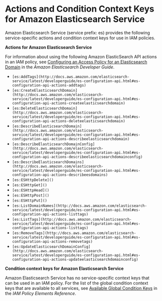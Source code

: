 # Actions and Condition Context Keys for Amazon Elasticsearch Service<a name="list_es"></a>

Amazon Elasticsearch Service \(service prefix: es\) provides the following service\-specific actions and condition context keys for use in IAM policies\.

**Actions for Amazon Elasticsearch Service**

For information about using the following Amazon ElasticSearch API actions in an IAM policy, see [Configuring an Access Policy for an Elasticsearch Domain](http://docs.aws.amazon.com/elasticsearch-service/latest/developerguide/es-gsg-configure-access.html) in the *Amazon Elasticsearch Developer Guide*\.
+ `[es:AddTags](http://docs.aws.amazon.com/elasticsearch-service/latest/developerguide/es-configuration-api.html#es-configuration-api-actions-addtags)`
+ `[es:CreateElasticsearchDomain](http://docs.aws.amazon.com/elasticsearch-service/latest/developerguide/es-configuration-api.html#es-configuration-api-actions-createelasticsearchdomain)`
+ `[es:DeleteElasticsearchDomain](http://docs.aws.amazon.com/elasticsearch-service/latest/developerguide/es-configuration-api.html#es-configuration-api-actions-deleteelasticsearchdomain)`
+ `[es:DescribeElasticsearchDomain](http://docs.aws.amazon.com/elasticsearch-service/latest/developerguide/es-configuration-api.html#es-configuration-api-actions-describeelasticsearchdomain)`
+ `[es:DescribeElasticsearchDomainConfig](http://docs.aws.amazon.com/elasticsearch-service/latest/developerguide/es-configuration-api.html#es-configuration-api-actions-describeelasticsearchdomainconfig)`
+ `[es:DescribeElasticsearchDomains](http://docs.aws.amazon.com/elasticsearch-service/latest/developerguide/es-configuration-api.html#es-configuration-api-actions-describeesdomains)`
+ `[es:ESHttpDelete]()`
+ `[es:ESHttpGet]()`
+ `[es:ESHttpHead]()`
+ `[es:ESHttpPost]()`
+ `[es:ESHttpPut]()`
+ `[es:ListDomainNames](http://docs.aws.amazon.com/elasticsearch-service/latest/developerguide/es-configuration-api.html#es-configuration-api-actions-listtags)`
+ `[es:ListTags](http://docs.aws.amazon.com/elasticsearch-service/latest/developerguide/es-configuration-api.html#es-configuration-api-actions-listtags)`
+ `[es:RemoveTags](http://docs.aws.amazon.com/elasticsearch-service/latest/developerguide/es-configuration-api.html#es-configuration-api-actions-removetags)`
+ `[es:UpdateElasticsearchDomainConfig](http://docs.aws.amazon.com/elasticsearch-service/latest/developerguide/es-configuration-api.html#es-configuration-api-actions-updateelasticsearchdomainconfig)`

**Condition context keys for Amazon Elasticsearch Service**

Amazon Elasticsearch Service has no service\-specific context keys that can be used in an IAM policy\. For the list of the global condition context keys that are available to all services, see [Available Global Condition Keys](reference_policies_condition-keys.md#AvailableKeys) in the *IAM Policy Elements Reference*\.